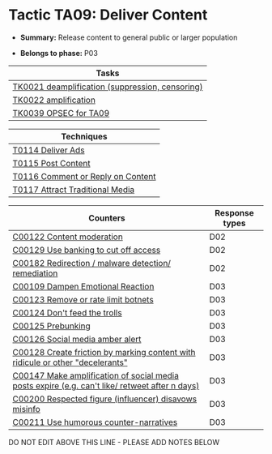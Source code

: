 # Tactic TA09: Deliver Content

* **Summary:** Release content to general public or larger population

* **Belongs to phase:** P03



| Tasks |
| ----- |
| [TK0021 deamplification (suppression, censoring)](../generated_pages/tasks/TK0021.md) |
| [TK0022 amplification](../generated_pages/tasks/TK0022.md) |
| [TK0039 OPSEC for TA09](../generated_pages/tasks/TK0039.md) |



| Techniques |
| ---------- |
| [T0114 Deliver Ads](../generated_pages/techniques/T0114.md) |
| [T0115 Post Content](../generated_pages/techniques/T0115.md) |
| [T0116 Comment or Reply on Content](../generated_pages/techniques/T0116.md) |
| [T0117 Attract Traditional Media](../generated_pages/techniques/T0117.md) |



| Counters | Response types |
| -------- | -------------- |
| [C00122 Content moderation](../generated_pages/counters/C00122.md) | D02 |
| [C00129 Use banking to cut off access ](../generated_pages/counters/C00129.md) | D02 |
| [C00182 Redirection / malware detection/ remediation](../generated_pages/counters/C00182.md) | D02 |
| [C00109 Dampen Emotional Reaction](../generated_pages/counters/C00109.md) | D03 |
| [C00123 Remove or rate limit botnets](../generated_pages/counters/C00123.md) | D03 |
| [C00124 Don't feed the trolls](../generated_pages/counters/C00124.md) | D03 |
| [C00125 Prebunking](../generated_pages/counters/C00125.md) | D03 |
| [C00126 Social media amber alert](../generated_pages/counters/C00126.md) | D03 |
| [C00128 Create friction by marking content with ridicule or other "decelerants"](../generated_pages/counters/C00128.md) | D03 |
| [C00147 Make amplification of social media posts expire (e.g. can't like/ retweet after n days)](../generated_pages/counters/C00147.md) | D03 |
| [C00200 Respected figure (influencer) disavows misinfo](../generated_pages/counters/C00200.md) | D03 |
| [C00211 Use humorous counter-narratives](../generated_pages/counters/C00211.md) | D03 |


DO NOT EDIT ABOVE THIS LINE - PLEASE ADD NOTES BELOW